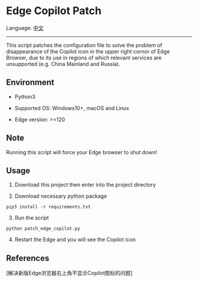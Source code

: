 # Edge Copilot Patch

Language: [中文](README.zh_CN.md)

---

This script patches the configuration file to solve the problem of disappearance of the Copilot icon in the upper right cornor of Edge Browser, due to its use in regions of which relevant services are unsupported (e.g. China Mainland and Russia).

## Environment

- Python3

- Supported OS: Windows10+, macOS and Linux

- Edge version: >=120

## Note

Running this script will force your Edge browser to shut down!

## Usage

1. Download this project then enter into the project directory

2. Download necessary python package

```shell
pip3 install -r requirements.txt
```

3. Run the script

```shell
python patch_edge_copilot.py
```

4. Restart the Edge and you will see the Copilot icon

## References

[解决新版Edge浏览器右上角不显示Copilot图标的问题]